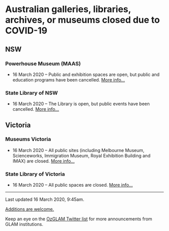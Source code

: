 # Australian galleries, libraries, archives, or museums closed due to COVID-19

## NSW

### Powerhouse Museum (MAAS)

* 16 March 2020 – Public and exhibition spaces are open, but public and education programs have been cancelled. [More info...](https://maas.museum/coronavirus-information/)

### State Library of NSW

* 16 March 2020 – The Library is open, but public events have been cancelled. [More info...](https://www.sl.nsw.gov.au/news/important-information-covid-19)

## Victoria

### Museums Victoria

* 16 March 2020 – All public sites (including Melbourne Museum, Scienceworks, Immigration Museum, Royal Exhibition Building and IMAX) are closed. [More info...](https://museumsvictoria.com.au/about-us/coronavirus-covid-19-update/)

### State Library of Victoria

* 16 March 2020 – All public spaces are closed. [More info...](https://www.slv.vic.gov.au/closure)

----

Last updated 16 March 2020, 9:45am.

[Additions are welcome.](readme/)

Keep an eye on the [OzGLAM Twitter list](https://twitter.com/i/lists/806392080062939136) for more announcements from GLAM institutions.
